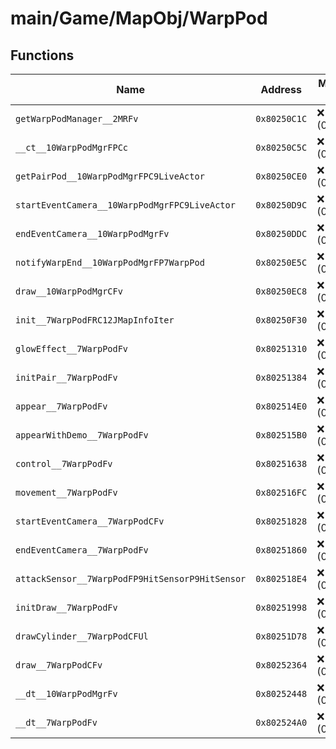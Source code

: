 # main/Game/MapObj/WarpPod

## Functions

| Name | Address | Match % |
|------|---------|---------|
| `getWarpPodManager__2MRFv` | `0x80250C1C` | :x: (0.0%) |
| `__ct__10WarpPodMgrFPCc` | `0x80250C5C` | :x: (0.0%) |
| `getPairPod__10WarpPodMgrFPC9LiveActor` | `0x80250CE0` | :x: (0.0%) |
| `startEventCamera__10WarpPodMgrFPC9LiveActor` | `0x80250D9C` | :x: (0.0%) |
| `endEventCamera__10WarpPodMgrFv` | `0x80250DDC` | :x: (0.0%) |
| `notifyWarpEnd__10WarpPodMgrFP7WarpPod` | `0x80250E5C` | :x: (0.0%) |
| `draw__10WarpPodMgrCFv` | `0x80250EC8` | :x: (0.0%) |
| `init__7WarpPodFRC12JMapInfoIter` | `0x80250F30` | :x: (0.0%) |
| `glowEffect__7WarpPodFv` | `0x80251310` | :x: (0.0%) |
| `initPair__7WarpPodFv` | `0x80251384` | :x: (0.0%) |
| `appear__7WarpPodFv` | `0x802514E0` | :x: (0.0%) |
| `appearWithDemo__7WarpPodFv` | `0x802515B0` | :x: (0.0%) |
| `control__7WarpPodFv` | `0x80251638` | :x: (0.0%) |
| `movement__7WarpPodFv` | `0x802516FC` | :x: (0.0%) |
| `startEventCamera__7WarpPodCFv` | `0x80251828` | :x: (0.0%) |
| `endEventCamera__7WarpPodFv` | `0x80251860` | :x: (0.0%) |
| `attackSensor__7WarpPodFP9HitSensorP9HitSensor` | `0x802518E4` | :x: (0.0%) |
| `initDraw__7WarpPodFv` | `0x80251998` | :x: (0.0%) |
| `drawCylinder__7WarpPodCFUl` | `0x80251D78` | :x: (0.0%) |
| `draw__7WarpPodCFv` | `0x80252364` | :x: (0.0%) |
| `__dt__10WarpPodMgrFv` | `0x80252448` | :x: (0.0%) |
| `__dt__7WarpPodFv` | `0x802524A0` | :x: (0.0%) |